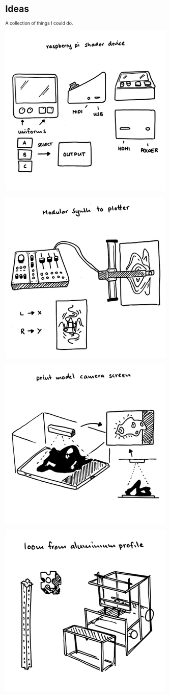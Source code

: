 # Ideas
A collection of things I could do.

![Raspberry pi shader device](00004-raspberry-pi-shader-device.svg)

![Modular synth to plotter](00003-modular-synth-to-plotter.svg)

![Print model camera screen](00002-print-model-camera-screen.svg)

![Loom from aluminium profile](00001-loom-from-aluminium-profile.svg)
